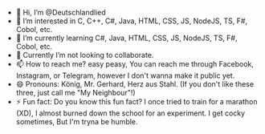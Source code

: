 - 👋 Hi, I’m @Deutschlandlied
- 👀 I’m interested in C, C++, C#, Java, HTML, CSS, JS, NodeJS, TS, F#, Cobol, etc.
- 🌱 I’m currently learning C#, Java, HTML, CSS, JS, NodeJS, TS, F#, Cobol, etc.
- 💞️ Currently I’m not looking to collaborate.
- 📫 How to reach me? easy peasy, You can reach me through Facebook, Instagram, or Telegram, however I don't wanna make it public yet.
- 😄 Pronouns: König, Mr. Gerhard, Herz aus Stahl. (If you don't like these three, just call me "My Neighbour"!)
- ⚡ Fun fact: Do you know this fun fact? I once tried to train for a marathon (XD), I almost burned down the school for an experiment. I get cocky sometimes, But I'm tryna be humble.

<!---
Deutschlandlied/Deutschlandlied is a ✨ special ✨ repository because its `README.md` (this file) appears on your GitHub profile.
You can click the Preview link to take a look at your changes.
--->
